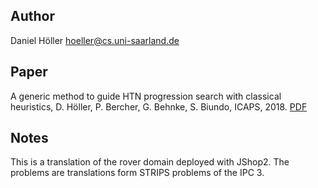 ## Author
Daniel Höller <hoeller@cs.uni-saarland.de>

## Paper
A generic method to guide HTN progression search with classical heuristics, D. Höller, P. Bercher, G. Behnke, S. Biundo, ICAPS, 2018. [PDF](https://ojs.aaai.org/index.php/ICAPS/article/view/13900)

## Notes
This is a translation of the rover domain deployed with JShop2. The problems are translations form STRIPS problems of the IPC 3.

